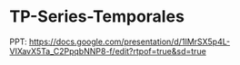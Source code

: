 # TP-Series-Temporales

PPT: 
https://docs.google.com/presentation/d/1IMrSX5p4L-VIXavX5Ta_C2PpqbNNP8-f/edit?rtpof=true&sd=true
